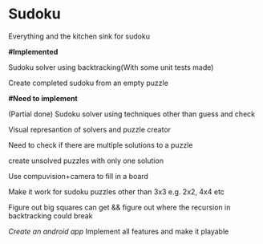 # Sudoku
Everything and the kitchen sink for sudoku


**#Implemented**

Sudoku solver using backtracking(With some unit tests made)

Create completed sudoku from an empty puzzle


**#Need to implement**

(Partial done) Sudoku solver using techniques other than guess and check

Visual represantion of solvers and puzzle creator

Need to check if there are multiple solutions to a puzzle

create unsolved puzzles with only one solution

Use compuvision+camera to fill in a board

Make it work for sudoku puzzles other than 3x3 e.g. 2x2, 4x4 etc

Figure out big squares can get && figure out where the recursion in backtracking could break

*Create an android app*
Implement all features and make it playable
